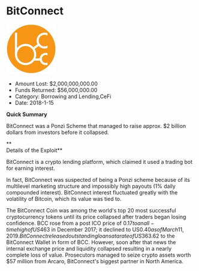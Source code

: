 # BitConnect
![BitConnect](/rektimages/BitConnect.png)
- Amount Lost: $2,000,000,000.00
- Funds Returned: $56,000,000.00
- Category: Borrowing and Lending,CeFi
- Date: 2018-1-15

**Quick Summary**

BitConnect was a Ponzi Scheme that managed to raise approx. $2 billion dollars from investors before it collapsed.

 **  
Details of the Exploit**

BitConnect is a crypto lending platform, which claimed it used a trading bot for earning interest.  
  
In fact, BitConnect was suspected of being a Ponzi scheme because of its multilevel marketing structure and impossibly high payouts (1% daily compounded interest). BitConnect interest fluctuated greatly with the volatility of Bitcoin, which its value was tied to.  
  
The BitConnect Coin was among the world's top 20 most successful cryptocurrency tokens until its price collapsed after traders began losing confidence. BCC rose from a post ICO price of $0.17 to an all-time high of US$463 in December 2017; it declined to US$0.40 as of March 11, 2019. BitConnect released outstanding loans at a rate of US$363.62 to the BitConnect Wallet in form of BCC. However, soon after that news the internal exchange price and liquidity collapsed resulting in a nearly complete loss of value. Prosecutors managed to seize crypto assets worth $57 million from Arcaro, BitConnect's biggest partner in North America.



